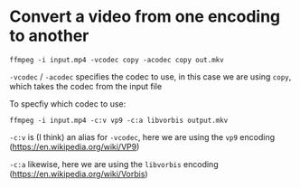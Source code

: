# Convert a video from one encoding to another

`ffmpeg -i input.mp4 -vcodec copy -acodec copy out.mkv`

`-vcodec` / `-acodec` specifies the codec to use, in this case we are using `copy`, which takes the codec from the input file

To specfiy which codec to use:

`ffmpeg -i input.mp4 -c:v vp9 -c:a libvorbis output.mkv`

`-c:v` is (I think) an alias for `-vcodec`, here we are using the `vp9` encoding (https://en.wikipedia.org/wiki/VP9)

`-c:a` likewise, here we are using the `libvorbis` encoding (https://en.wikipedia.org/wiki/Vorbis)
